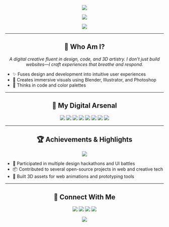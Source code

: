 <!-- 🔮 Futuristic Welcome Banner -->
<p align="center">
  <img src="https://readme-typing-svg.demolab.com?font=Orbitron&size=28&duration=3000&pause=1000&center=true&vCenter=true&multiline=true&width=800&height=100&lines=Mark+Christian+E.+Nicer;Creative+Dev+%7C+3D+Artist+%7C+UI%2FUX+Visionary" />
</p>

<p align="center">
  <img src="https://capsule-render.vercel.app/api?type=waving&color=0f0f0f&height=140&section=header&text=Welcome%20to%20My%20Universe&fontAlign=50&fontAlignY=40&fontSize=24&fontColor=00FFF7" />
</p>

<!-- 🧠 Skill Icons -->
<p align="center">
  <img src="https://skillicons.dev/icons?i=html,css,js,java,git,figma,ps,ai,blender&theme=dark" />
</p>

---

<h2 align="center">
  🌌 Who Am I?
</h2>

<p align="center">
  <em>A digital creative fluent in design, code, and 3D artistry. I don’t just build websites—I craft experiences that breathe and respond.</em>
</p>

<ul>
  <li>✨ Fuses design and development into intuitive user experiences</li>
  <li>🎨 Creates immersive visuals using Blender, Illustrator, and Photoshop</li>
  <li>🧠 Thinks in code and color palettes</li>
</ul>

---

<h2 align="center">
  🚀 My Digital Arsenal
</h2>

<p align="center">
  <img src="https://img.shields.io/badge/HTML5-E44D26?style=for-the-badge&logo=html5&logoColor=white" />
  <img src="https://img.shields.io/badge/CSS3-1572B6?style=for-the-badge&logo=css3&logoColor=white" />
  <img src="https://img.shields.io/badge/JavaScript-F7DF1E?style=for-the-badge&logo=javascript&logoColor=black" />
  <img src="https://img.shields.io/badge/Java-007396?style=for-the-badge&logo=java&logoColor=white" />
  <img src="https://img.shields.io/badge/Blender-F5792A?style=for-the-badge&logo=blender&logoColor=white" />
  <img src="https://img.shields.io/badge/Figma-F24E1E?style=for-the-badge&logo=figma&logoColor=white" />
  <img src="https://img.shields.io/badge/Photoshop-31A8FF?style=for-the-badge&logo=Adobe%20Photoshop&logoColor=white" />
  <img src="https://img.shields.io/badge/Illustrator-FF9A00?style=for-the-badge&logo=Adobe%20Illustrator&logoColor=white" />
</p>

---

<h2 align="center">
  🏆 Achievements & Highlights
</h2>

<p align="center">
  <img src="https://github-profile-trophy.vercel.app/?username=MNicer2004&theme=radical&row=1&column=4" />
</p>

<ul>
  <li>🥇 Participated in multiple design hackathons and UI battles</li>
  <li>📦 Contributed to several open-source projects in web and creative tech</li>
  <li>🧩 Built 3D assets for web animations and prototyping tools</li>
</ul>

---

<h2 align="center">
  🔗 Connect With Me
</h2>

<p align="center">
  <a href="mailto:your@email.com"><img src="https://img.shields.io/badge/Gmail-D14836?style=for-the-badge&logo=gmail&logoColor=white" /></a>
  <a href="https://linkedin.com/in/yourprofile"><img src="https://img.shields.io/badge/LinkedIn-0077B5?style=for-the-badge&logo=linkedin&logoColor=white" /></a>
  <a href="https://twitter.com/yourprofile"><img src="https://img.shields.io/badge/Twitter-1DA1F2?style=for-the-badge&logo=twitter&logoColor=white" /></a>
  <a href="https://yourportfolio.com"><img src="https://img.shields.io/badge/Portfolio-000000?style=for-the-badge&logo=About.me&logoColor=white" /></a>
</p>

<p align="center">
  <img src="https://capsule-render.vercel.app/api?type=waving&color=0f0f0f&height=100&section=footer" />
</p>
